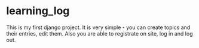 # learning_log
This is my first django project. It is very simple - you can create topics and their entries, edit them. Also you are able to registrate on site, log in and log out.
